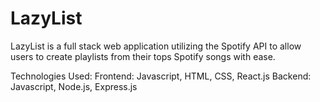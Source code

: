 # LazyList

LazyList is a full stack web application utilizing the Spotify API to allow users to create playlists from their tops Spotify songs with ease. 

Technologies Used:
Frontend: Javascript, HTML, CSS, React.js
Backend: Javascript, Node.js, Express.js
